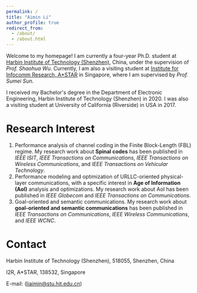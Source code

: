 ```yaml
---
permalink: /
title: "Aimin Li"
author_profile: true
redirect_from: 
  - /about/
  - /about.html
---
```


Welcome to my homepage! I am currently a four-year Ph.D. student at [Harbin Institute of Technology (Shenzhen)](https://www.hitsz.edu.cn/index.html), China, under the supervision of *Prof. Shaohua Wu*. Currently, I am also a visiting student at [Institute for Infocomm Research, A*STAR](https://www.a-star.edu.sg/i2r) in Singapore, where I am supervised by *Prof. Sumei Sun*. 

I received my Bachelor's degree in the Department of Electronic Engineering, Harbin Institute of Technology (Shenzhen) in 2020. I was also a visiting student at University of California (Riverside) in USA in 2017.

Research Interest
======
1. Performance analysis of channel coding in the Finite Block-Length (FBL) regime. My research work about **Spinal codes** has been published in *IEEE ISIT*, *IEEE Transactions on Communications*, *IEEE Transactions on Wireless Communications*, and *IEEE Transactions on Vehicular Technology*.
2. Performance modeling and optimization of URLLC-oriented physical-layer communications, with a specific interest in **Age of Information (AoI)** analysis and optimizations. My research work about AoI has been published in *IEEE Globecom* and *IEEE Transactions on Communications*.
3. Goal-oriented and semantic communications. My research work about **goal-oriented and semantic communications** has been published in *IEEE Transactions on Communications*, *IEEE Wireless Communications*, and *IEEE WCNC*.

Contact
======
Harbin Institute of Technology (Shenzhen), 518055, Shenzhen, China

I2R, A*STAR, 138532, Singapore

E-mail: (liaimin@stu.hit.edu.cn)




